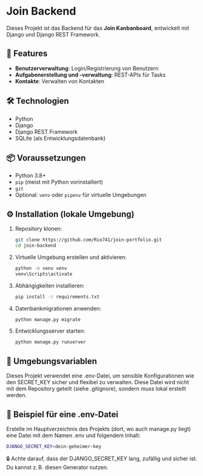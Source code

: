 # Join Backend

Dieses Projekt ist das Backend für das **Join Kanbanboard**, entwickelt mit Django und Django REST Framework.

## 🚀 Features

- **Benutzerverwaltung**: Login/Registrierung von Benutzern
- **Aufgabenerstellung und -verwaltung**: REST-APIs für Tasks
- **Kontakte**: Verwalten von Kontakten

## 🛠 Technologien

- Python
- Django
- Django REST Framework
- SQLite (als Entwicklungsdatenbank)

## 📦 Voraussetzungen

- Python 3.8+
- `pip` (meist mit Python vorinstalliert)
- `git`
- Optional: `venv` oder `pipenv` für virtuelle Umgebungen

## ⚙️ Installation (lokale Umgebung)
1. Repository klonen:
   ```bash
   git clone https://github.com/Rio741/join-portfolio.git
   cd join-backend
2. Virtuelle Umgebung erstellen und aktivieren:
   ```bash
   python -m venv venv
   venv\Scripts\activate 
3. Abhängigkeiten installieren:
   ```bash
   pip install -r requirements.txt
4. Datenbankmigrationen anwenden:
   ```bash
   python manage.py migrate
5. Entwicklungsserver starten:
   ```bash
   python manage.py runserver

## 🔐 Umgebungsvariablen

Dieses Projekt verwendet eine .env-Datei, um sensible Konfigurationen wie den SECRET_KEY sicher und flexibel zu verwalten. Diese Datei wird nicht mit dem Repository geteilt (siehe .gitignore), sondern muss lokal erstellt werden.

## 📄 Beispiel für eine .env-Datei
Erstelle im Hauptverzeichnis des Projekts (dort, wo auch manage.py liegt) eine Datei mit dem Namen .env und folgendem Inhalt:

```bash
DJANGO_SECRET_KEY=dein-geheimer-key
```
🔒 Achte darauf, dass der DJANGO_SECRET_KEY lang, zufällig und sicher ist. Du kannst z. B. diesen Generator nutzen.